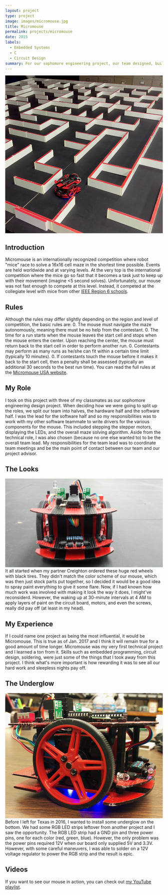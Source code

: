 ```yaml
---
layout: project
type: project
image: images/micromouse.jpg
title: Micromouse
permalink: projects/micromouse
date: 2015
labels:
  - Embedded Systems
  - C
  - Circuit Design
summary: For our sophomore engineering project, our team designed, built, and programmed a robot that can autonomously navigate its way to the center of a maze in ~1 minute. We finished 3rd out of 13 teams and 1st out of sophomores.
---
```


<img class="ui image" src="../images/micromouse-maze.jpg">

## Introduction
Micromouse is an internationally recognized competition where robot "mice" race to solve a 16x16 cell maze in the shortest time possible. Events are held worldwide and at varying levels. At the very top is the international competition where the mice go so fast that it becomes a task just to keep up with their movement (imagine <5 second solves). Unfortunately, our mouse was not fast enough to compete at this level. Instead, it competed at the collegiate level with mice from other [IEEE Region 6 schools](http://ieee-region6.org/).

## Rules
Although the rules may differ slightly depending on the region and level of competition, the basic rules are:
0. The mouse must navigate the maze autonomously, meaning there must be no help from the contestant.
0. The time for a run starts when the mouse leaves the start cell and stops when the mouse enters the center. Upon reaching the center, the mouse must return back to the start cell in order to perform another run.
0. Contestants may perform as many runs as he/she can fit within a certain time limit (typically 10 minutes).
0. If contestants touch the mouse before it makes it back to the start cell, then a penalty shall be assessed (typically an additional 30 seconds to the best run time).
You can read the full rules at the [Micromouse USA website](http://micromouseusa.com/wp-content/uploads/2016/04/AAMC2016Rules.pdf).

## My Role
I took on this project with three of my classmates as our sophomore engineering design project. When deciding how we were going to split up the roles, we split our team into halves, the hardware half and the software half. I was the lead for the software half and so my responsibilities was to work with my other software teammate to write drivers for the various components for the mouse. This included stepping the stepper motors, displaying the LEDs, and the overall maze solving algorithm. Aside from the technical role, I was also chosen (because no one else wanted to) to be the overall team lead. My responsibilities for the team lead was to coordinate team meetings and be the main point of contact between our team and our project advisor.

## The Looks
<img class="ui image" src="../images/micromouse-banner.jpg">
It all started when my partner Creighton ordered these huge red wheels with black tires. They didn't match the color scheme of our mouse, which was then just stock parts put together, so I decided it would be a good idea to spray paint everything to give it some flare. Now, if I had known how much work was involved with making it look the way it does, I might've reconsiderd. However, the waking up at 30-minute intervals at 4 AM to apply layers of paint on the circuit board, motors, and even the screws, really did pay off (at least in my head).

## My Experience
If I could name one project as being the most influential, it would be Micromouse. This is true as of Jan. 2017 and I think it will remain true for a good amount of time longer. Micromouse was my very first technical project and I learned a ton from it. Skills such as embedded programming, circuit design, soldering, were just some of the things that I took away from this project. I think what's more important is how rewarding it was to see all our hard work and sleepless nights pay off.

## The Underglow
<img class="ui image" src="../images/micromouse-underglow.jpg">
Before I left for Texas in 2016, I wanted to install some underglow on the bottom. We had some RGB LED strips leftover from another project and I saw the opportunity. The RGB LED strip had a GND pin and three power pins, one for each color (red, green, blue). However, the only problem was the power pins required 12V when our board only supplied 5V and 3.3V. However, with some careful maneuvers, I was able to solder on a 12V voltage regulator to power the RGB strip and the result is epic.

## Videos
If you want to see our mouse in action, you can check out [my YouTube playlist](https://www.youtube.com/watch?v=hF58yFzQRJ8&list=PL9FNoqJdsAE-hACMQq3EWkxfHnZDU13_g).